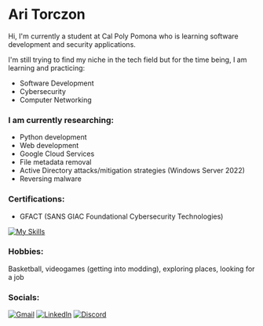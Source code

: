 # Ari Torczon

Hi, I'm currently a student at Cal Poly Pomona who is learning software development and security applications.

I'm still trying to find my niche in the tech field but for the time being, I am learning and practicing:
- Software Development
- Cybersecurity
- Computer Networking

### I am currently researching:
- Python development
- Web development
- Google Cloud Services
- File metadata removal
- Active Directory attacks/mitigation strategies (Windows Server 2022)
- Reversing malware

### Certifications:
- GFACT (SANS GIAC Foundational Cybersecurity Technologies)

[![My Skills](https://skillicons.dev/icons?i=py,java,c,cpp,bash,git,react,docker,gcp,npm,firebase,mysql,postgres,windows,linux,kali,ubuntu,vscode&perline=9)](https://skillicons.dev)

### Hobbies:
Basketball, videogames (getting into modding), exploring places, looking for a job

### Socials:
[![Gmail](https://skillicons.dev/icons?i=gmail)](mailto:thearitorczon@gmail.com) [![LinkedIn](https://skillicons.dev/icons?i=linkedin)](https://www.linkedin.com/in/aritorczon/) [![Discord](https://skillicons.dev/icons?i=discord)](https://discord.com/users/191704607435653122)

<!--
**AriT000/AriT000** is a ✨ _special_ ✨ repository because its `README.md` (this file) appears on your GitHub profile.

Here are some ideas to get you started:

- 🔭 I’m currently working on ...
- 🌱 I’m currently learning ...
- 👯 I’m looking to collaborate on ...
- 🤔 I’m looking for help with ...
- 💬 Ask me about ...
- 📫 How to reach me: ...
- 😄 Pronouns: ...
- ⚡ Fun fact: ...
-->
